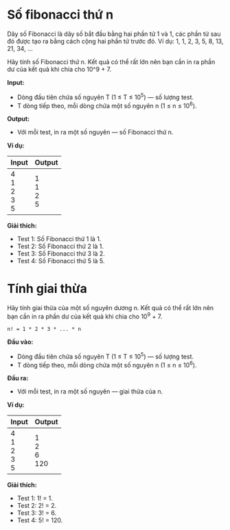 # Số fibonacci thứ n

Dãy số Fibonacci là dãy số bắt đầu bằng hai phần tử 1 và 1, các phần tử sau đó được tạo ra bằng cách cộng hai phần tử trước đó. Ví dụ: 1, 1, 2, 3, 5, 8, 13, 21, 34, ...

Hãy tính số Fibonacci thứ n. Kết quả có thể rất lớn nên bạn cần in ra phần dư của kết quả khi chia cho 10^9 + 7.

**Input:**

- Dòng đầu tiên chứa số nguyên T (1 ≤ T ≤ 10<sup>5</sup>) — số lượng test.
- T dòng tiếp theo, mỗi dòng chứa một số nguyên n (1 ≤ n ≤ 10<sup>6</sup>).

**Output:**

- Với mỗi test, in ra một số nguyên — số Fibonacci thứ n.

**Ví dụ:**

| Input | Output |
| :--- | :--- |
| 4 <br> 1 <br> 2 <br> 3 <br> 5 | 1 <br> 1 <br> 2 <br> 5 |

**Giải thích:**

- Test 1: Số Fibonacci thứ 1 là 1.
- Test 2: Số Fibonacci thứ 2 là 1.
- Test 3: Số Fibonacci thứ 3 là 2.
- Test 4: Số Fibonacci thứ 5 là 5.

# Tính giai thừa

Hãy tính giai thừa của một số nguyên dương n. Kết quả có thể rất lớn nên bạn cần in ra phần dư của kết quả khi chia cho 10<sup>9</sup> + 7.

```
n! = 1 * 2 * 3 * ... * n
```

**Đầu vào:**

- Dòng đầu tiên chứa số nguyên T (1 ≤ T ≤ 10<sup>5</sup>) — số lượng test.
- T dòng tiếp theo, mỗi dòng chứa một số nguyên n (1 ≤ n ≤ 10<sup>6</sup>).

**Đầu ra:**

- Với mỗi test, in ra một số nguyên — giai thừa của n.

**Ví dụ:**

| Input | Output |
| :--- | :--- |
| 4 <br> 1 <br> 2 <br> 3 <br> 5 | 1 <br> 2 <br> 6 <br> 120 |

**Giải thích:**

- Test 1: 1! = 1.
- Test 2: 2! = 2.
- Test 3: 3! = 6.
- Test 4: 5! = 120.
